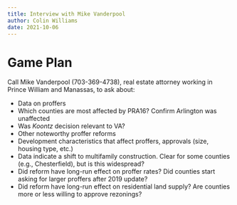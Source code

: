 ```yaml
---
title: Interview with Mike Vanderpool
author: Colin Williams
date: 2021-10-06
---
```


# Game Plan
Call Mike Vanderpool (703-369-4738), real estate attorney working in Prince William and Manassas, to ask about:
- Data on proffers
- Which counties are most affected by PRA16? Confirm Arlington was unaffected
- Was *Koontz* decision relevant to VA?
- Other noteworthy proffer reforms
- Development characteristics that affect proffers, approvals (size, housing type, etc.)
- Data indicate a shift to multifamily construction. Clear for some counties (e.g., Chesterfield), but is this widespread?
- Did reform have long-run effect on proffer rates? Did counties start asking for larger proffers after 2019 update?
- Did reform have long-run effect on residential land supply? Are counties more or less willing to approve rezonings?
